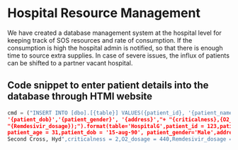 # Hospital Resource Management

We have created a database management system at the hospital level for keeping track of SOS resources and rate of consumption. 
If the consumption is high the hospital admin is notified, so that there is enough time to source extra supplies.
In case of severe issues, the influx of patients can be shifted to a partner vacant hospital. 

## Code snippet to enter patient details into the database through HTMl website

```python
cmd = ("INSERT INTO [dbo].[{table}] VALUES({patient_id}, '{patient_name}', {patient_age}, 
'{patient_dob}','{patient_gender}', '{address}',"+ "{criticalness},{O2_dosage},"+
"{Remdesivir_dosage});").format(table='HospitalG',patient_id = 123,patient_name = 'Ramesh',
patient_age = 31,patient_dob = '15-aug-90', patient_gender='Male',address = "#123, 
Second Cross, Hyd",criticalness = 2,O2_dosage = 440,Remdesivir_dosage = 2)
```




